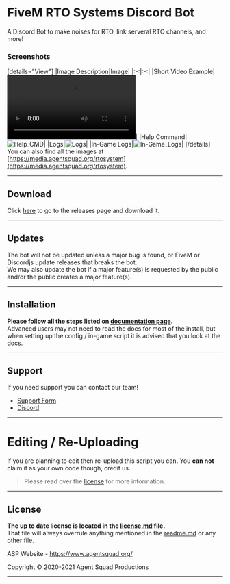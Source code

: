 # FiveM RTO Systems Discord Bot
A Discord Bot to make noises for RTO, link serveral RTO channels, and more!

### Screenshots

[details="View"]
|Image Description|Image|
|:-:|:-:|
|Short Video Example|![Short_Video_Example](https://media.agentsquad.org/images/RTOBot/VideoShowcase.mp4)|
|Help Command|![Help_CMD](https://media.agentsquad.org/images/RTOBot/HelpCMD.png)|
|Logs|![Logs](https://media.agentsquad.org/images/RTOBot/Logs.png)|
|In-Game Logs|![In-Game_Logs](https://media.agentsquad.org/images/RTOBot/InGameLogs.png)|
[/details]
<br>
You can also find all the images at [https://media.agentsquad.org/rtosystem](https://media.agentsquad.org/rtosystem).

--------

## Download

Click [here](https://github.com/Agent-Squad-Productions/rto-systems/releases) to go to the releases page and download it.

--------

## Updates

The bot will not be updated unless a major bug is found, or FiveM or Discordjs update releases that breaks the bot.<br>
We may also update the bot if a major feature(s) is requested by the public and/or the public creates a major feature(s).

--------

## Installation

**Please follow all the steps listed on [documentation page](https://docs.agentsquad.org/rtosystem).**<br>
Advanced users may not need to read the docs for most of the install, but when setting up the config / in-game script it is advised that you look at the docs.

--------

## Support
If you need support you can contact our team!

- [Support Form](https://billing.agentsquad.org/submitticket.php)
- [Discord](https://discord.agentsquad.org)


--------

# Editing / Re-Uploading

If you are planning to edit then re-upload this script you can. You **can not** claim it as your own code though, credit us.
> Please read over the [license](LICENSE.md) for more information.

--------

## License
**The up to date license is located in the [license.md](LICENSE.md) file.**<br>
That file will always overrule anything mentioned in the [readme.md](README.md) or any other file.


ASP Website - https://www.agentsquad.org/

Copyright © 2020-2021 Agent Squad Productions

----
